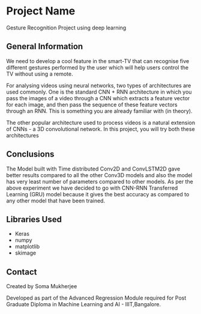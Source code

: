 # Project Name
Gesture Recognition Project using deep learning


## General Information
We need to develop a cool feature in the smart-TV that can recognise five different gestures performed by the user which will help users control the TV without using a remote.

For analysing videos using neural networks, two types of architectures are used commonly. One is the standard CNN + RNN architecture in which you pass the images of a video through a CNN which extracts a feature vector for each image, and then pass the sequence of these feature vectors through an RNN. This is something you are already familiar with (in theory). 

The other popular architecture used to process videos is a natural extension of CNNs - a 3D convolutional network. In this project, you will try both these architectures

## Conclusions
The Model built with Time distributed Conv2D and ConvLSTM2D gave better results compared to all the other Conv3D models and also the model has very least number of parameters compared to other models.
As per the above experiment we have decided to go with CNN-RNN Transferred Learning (GRU) model because it gives the best accuracy as compared to any other model that have been trained.



## Libraries Used
- Keras 
- numpy 
- matplotlib 
- skimage



## Contact
Created by Soma Mukherjee


Developed as part of the Advanced Regression Module required for Post Graduate Diploma in Machine Learning and AI - IIIT,Bangalore.